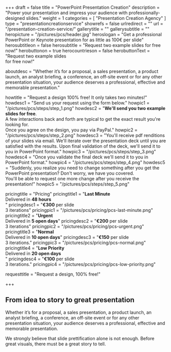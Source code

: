 +++
draft 		= false
title 		= "PowerPoint Presentation Creation"
description	= "Power your presentation and impress your audience with professionally-designed slides."
weight		= 1
categories	= [ "Presentation Creation Agency" ]
type		= "presentationcreationservice"
showrefs	= false
urlredirect	= ""
url 		= "/presentation-creation-service/"
gallerytitle    = ""
gallerysubtitle = ""
heropicture	    = "/pictures/pcs/header.jpg"
heroslogan      = "Get a professional PowerPoint or Keynote presentation for as little as 100€ per slide"
herosubtitleon  = false
herosubtitle    = "Request two example slides for free now!"
herobuttonon    = true
herocountrieson = false
herobuttonText  = "Request two example slides <br>for free now!"

aboutdesc		= "Whether it’s for a proposal, a sales presentation, a product launch, an analyst briefing, a conference, an off-site event or for any other presentation situation, your audience deserves a professional, effective and memorable presentation."

howtitle		= "Request a design 100% free! It only takes two minutes!"
howdesc1		= "Send us your request using the form below."
howpic1			= "/pictures/pcs/steps/step_1.png"
howdesc2		= "<b>We'll send you two example slides for free</b>.<br>A few interactions back and forth are typical to get the exact result you're looking for.<br>Once you agree on the design, you pay via PayPal."
howpic2			= "/pictures/pcs/steps/step_2.png"
howdesc3		= "You'll receive pdf renditions of your slides via email. We'll iterate over the presentation deck until you are satisfied with the results. Upon final validation of the deck, we'll send it to you in PowerPoint format."
howpic3			= "/pictures/pcs/steps/step_3.png"
howdesc4		= "Once you validate the final deck we'll send it to you in PowerPoint format."
howpic4			= "/pictures/pcs/steps/step_4.png"
howdesc5		= "Suddenly, you realize you need to change something after you get the PowerPoint presentation? Don't worry, we have you covered.<br>You'll be able to request one more change after you receive the presentation!"
howpic5			= "/pictures/pcs/steps/step_5.png"

pricingtitle		= "Pricing"
pricingtitle1	= "<strong>Last Minute</strong><br>Delivered in <strong>48 hours</strong><br>"
pricingdesc1		= "<strong>€300</strong> per slide<br>3 iterations"
pricingpic1			= "/pictures/pcs/pricing/pcs-last-minute.png"
pricingtitle2	= "<strong>Urgent</strong><br>Delivered in <strong>5 open days</strong>"
pricingdesc2		= "<strong>€200</strong> per slide<br>3 iterations"
pricingpic2			= "/pictures/pcs/pricing/pcs-urgent.png"
pricingtitle3	= "<strong>Normal</strong><br>Delivered in <strong>10 open days</strong>"
pricingdesc3		= "<strong>€150</strong> per slide<br>3 iterations."
pricingpic3			= "/pictures/pcs/pricing/pcs-normal.png"
pricingtitle4	= "<strong>Low Priority</strong><br>Delivered in <strong>20 open days</strong><br>"
pricingdesc4		= "<strong>€100</strong> per slide<br>3 iterations."
pricingpic4			= "/pictures/pcs/pricing/pcs-low-priority.png"

requesttitle		= "Request a design, 100% free!"

+++
## From idea to story to great presentation
Whether it’s for a proposal, a sales presentation, a product launch, an analyst briefing, a conference, an off-site event or for any other presentation situation, your audience deserves a professional, effective and memorable presentation.

We strongly believe that slide prettification alone is not enough. Before great visuals, there must be a great story to tell.